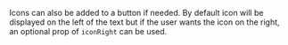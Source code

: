 Icons can also be added to a button if needed. By default icon will be displayed on the left of the text but if the user wants the icon on the right, an optional prop of `iconRight` can be used.